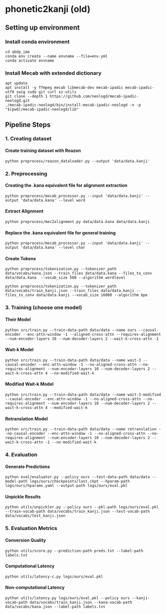 # phonetic2kanji (old)

## Setting up environment
### Install conda environment
```
cd abdp_ime
conda env create --name envname --file=env.yml
conda activate envname
```
### Install Mecab with extended dictionary
```
apt update
apt install -y ffmpeg mecab libmecab-dev mecab-ipadic mecab-ipadic-utf8 swig sudo git curl xz-utils
git clone --depth 1 https://github.com/neologd/mecab-ipadic-neologd.git
./mecab-ipadic-neologd/bin/install-mecab-ipadic-neologd -n -p "$(pwd)/mecab-ipadic-neologd/lib"
```

## Pipeline Steps

### 1. Creating dataset

#### Create training dataset with Reazon
```
python preprocess/reazon_dataloader.py --output 'data/data.kanji'
```

### 2. Preprocessing

#### Creating the .kana equivalent file for alignment extraction
```
python preprocess/mecab_processor.py --input 'data/data.kanji' --output 'data/data.kana' --level word
```

#### Extract Alignment
```
python preprocess/mec2alignment.py data/data.kana data/data.kanji   
```

#### Replace the .kana equivalent file for general training
```
python preprocess/mecab_processor.py --input 'data/data.kanji' --output 'data/data.kana' --level char
```

#### Create Tokens
```
python preprocess/tokenization.py --tokenizer_path data/vocabs/kana.json --train_files data/data.kana --files_to_conv data/data.kana  --vocab_size 500 --algorithm wordlevel
```

```
python preprocess/tokenization.py --tokenizer_path data/vocabs/train_kanji.json --train_files data/data.kanji --files_to_conv data/data.kanji --vocab_size 16000 --algorithm bpe 
```

### 3. Training (choose one model)

#### Their Model
```
python src/train.py --train-data-path data/data --name ours --causal-encoder --enc-attn-window -1 --aligned-cross-attn --requires-alignment --num-encoder-layers 10 --num-decoder-layers 2 --wait-k-cross-attn -1
```

#### Wait-k Model
```
python src/train.py --train-data-path data/data --name wait-3 --causal-encoder --enc-attn-window -1 --no-aligned-cross-attn --no-requires-alignment --num-encoder-layers 10 --num-decoder-layers 2 --wait-k-cross-attn 4 --no-modified-wait-k
```

#### Modified Wait-k Model
```
python src/train.py --train-data-path data/data --name wait-3-modified --causal-encoder --enc-attn-window -1 --no-aligned-cross-attn --no-requires-alignment --num-encoder-layers 10 --num-decoder-layers 2 --wait-k-cross-attn 4 --modified-wait-k
```

#### Retranslation Model
```
python src/train.py --train-data-path data/data --name retranslation --no-causal-encoder --enc-attn-window -1 --no-aligned-cross-attn --no-requires-alignment --num-encoder-layers 10 --num-decoder-layers 2 --wait-k-cross-attn -1 --no-modified-wait-k
```

### 4. Evaluation

#### Generate Predictions
```
python eval/evaluator.py --policy ours --test-data-path data/data --model-path logs/ours/checkpoints/last.ckpt --hparam-path logs/ours/hparams.yaml --output-path logs/ours/eval.pkl
```

#### Unpickle Results
```
python utils/unpickler.py --policy ours --pkl-path logs/ours/eval.pkl --train-vocab-path data/vocabs/train_kanji.json --test-vocab-path data/vocabs/test_kanji.json
```

### 5. Evaluation Metrics

#### Conversion Quality
```
python utils/score.py --prediction-path preds.txt --label-path labels.txt
```

#### Computational Latency
```
python utils/latency-c.py logs/ours/eval.pkl 
```

#### Non-computational Latency
```
python utils/latency.py logs/ours/eval.pkl --policy ours --kanji-vocab-path data/vocabs/train_kanji.json --kana-vocab-path data/vocabs/kana.json --label-path labels.txt
```
